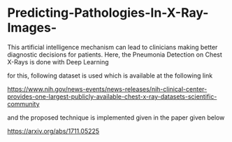 # Predicting-Pathologies-In-X-Ray-Images-

This artificial intelligence mechanism can lead to clinicians making better diagnostic decisions for patients. Here, the Pneumonia Detection on Chest X-Rays  is done with Deep Learning

for this, following dataset is used which is available at the following link

https://www.nih.gov/news-events/news-releases/nih-clinical-center-provides-one-largest-publicly-available-chest-x-ray-datasets-scientific-community

and the proposed technique is implemented given in the paper given below

https://arxiv.org/abs/1711.05225
